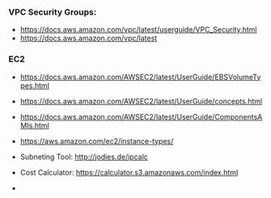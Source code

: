 ### VPC Security Groups:

- https://docs.aws.amazon.com/vpc/latest/userguide/VPC_Security.html
- https://docs.aws.amazon.com/vpc/latest

### EC2

- https://docs.aws.amazon.com/AWSEC2/latest/UserGuide/EBSVolumeTypes.html
- https://docs.aws.amazon.com/AWSEC2/latest/UserGuide/concepts.html
- https://docs.aws.amazon.com/AWSEC2/latest/UserGuide/ComponentsAMIs.html
- https://aws.amazon.com/ec2/instance-types/

- Subneting Tool: http://jodies.de/ipcalc
- Cost Calculator: https://calculator.s3.amazonaws.com/index.html
-
